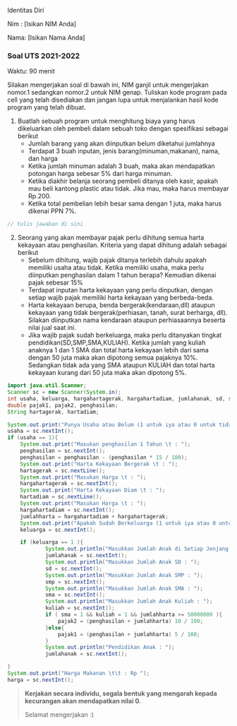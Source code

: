 Identitas Diri

Nim : [Isikan NIM Anda]

Nama: [Isikan Nama Anda]

### Soal UTS 2021-2022
Waktu: 90 menit

Silakan mengerjakan soal di bawah ini, NIM ganjil untuk mengerjakan nomor.1 sedangkan nomor.2 untuk NIM genap. Tuliskan
kode program pada cell yang telah disediakan dan jangan lupa untuk menjalankan hasil kode program yang telah dibuat.

1. Buatlah sebuah program untuk menghitung biaya yang harus dikeluarkan oleh pembeli dalam sebuah toko dengan spesifikasi sebagai berikut
    + Jumlah barang yang akan diinputkan belum diketahui jumlahnya
    + Terdapat 3 buah inputan, jenis barang(minuman,makanan), nama, dan harga
    + Ketika jumlah minuman adalah 3 buah, maka akan mendapatkan potongan harga sebesar 5% dari harga minuman.
    + Ketika diakhir belanja seorang pembeli ditanya oleh kasir, apakah mau beli kantong plastic atau tidak. Jika mau, maka harus membayar Rp.200.
    + Ketika total pembelian lebih besar sama dengan 1 juta, maka harus dikenai PPN 7%.


```Java
// tulis jawaban di sini
```

2.	Seorang yang akan membayar pajak perlu dihitung semua harta kekayaan atau penghasilan. Kriteria yang dapat dihitung adalah sebagai berikut
    + Sebelum dihitung, wajib pajak ditanya terlebih dahulu apakah memiliki usaha atau tidak. Ketika memiliki usaha, maka perlu diinputkan penghasilan dalam 1 tahun berapa? Kemudian dikenai pajak sebesar 15%
    + Terdapat inputan harta kekayaan yang perlu dinputkan, dengan setiap wajib pajak memiliki harta kekayaan yang berbeda-beda.
    + Harta kekayaan berupa, benda bergerak(kendaraan,dll) ataupun kekayaan yang tidak bergerak(perhiasan, tanah, surat berharga, dll). Silakan diinputkan nama kendaraan ataupun perhiasaannya beserta nilai jual saat ini.
    + Jika wajib pajak sudah berkeluarga, maka perlu ditanyakan tingkat pendidikan(SD,SMP,SMA,KULIAH). Ketika jumlah yang kuliah anaknya 1 dan 1 SMA dan total harta kekayaan lebih dari sama dengan 50 juta maka akan dipotong semua pajaknya 10%. Sedangkan tidak ada yang SMA ataupun KULIAH dan total harta kekayaan kurang dari 50 juta maka akan dipotong 5%.


```Java
import java.util.Scanner;
Scanner sc = new Scanner(System.in);
int usaha, keluarga, hargahartagerak, hargahartadiam, jumlahanak, sd, smp, sma, kuliah;
double pajak1, pajak2, penghasilan;
String hartagerak, hartadiam;

System.out.print("Punya Usaha atau Belum (1 untuk iya atau 0 untuk tidak)\t\t : ");
usaha = sc.nextInt();
if (usaha == 1){
    System.out.print("Masukan penghasilan 1 Tahun \t : ");
    penghasilan = sc.nextInt();
    penghasilan = penghasilan - (penghasilan * 15 / 100);
    System.out.print("Harta Kekayaan Bergerak \t : ");
    hartagerak = sc.nextLine();
    System.out.print("Masukan Harga \t : ");
    hargahartagerak = sc.nextInt();
    System.out.print("Harta Kekayaan Diam \t : ");
    hartadiam = sc.nextLine();
    System.out.print("Masukan Harga \t : ");
    hargahartadiam = sc.nextInt();
    jumlahharta = hargahartadiam + hargahartagerak;
    System.out.print("Apakah Sudah Berkeluarga (1 untuk iya atau 0 untuk tidak) \t : ");
    keluarga = sc.nextInt();

    if (keluarga == 1 ){
            System.out.println("Masukkan Jumlah Anak di Setiap Jenjang : ");
            jumlahanak = sc.nextInt();
            System.out.println("Masukkan Jumlah Anak SD : ");
            sd = sc.nextInt();
            System.out.println("Masukkan Jumlah Anak SMP : ");
            smp = sc.nextInt();
            System.out.println("Masukkan Jumlah Anak SMA : ");
            sma = sc.nextInt();
            System.out.println("Masukkan Jumlah Anak Kuliah : ");
            kuliah = sc.nextInt();
            if ( sma = 1 && kuliah = 1 && jumlahharta >= 50000000 ){
                pajak2 = (penghasilan + jumlahharta) 10 / 100;
            }else{
                pajak1 = (penghasilan + jumlahharta) 5 / 100;
            }
            System.out.println("Pendidikan Anak : ");
            jumlahanak = sc.nextInt();

}
System.out.print("Harga Makanan \t\t : Rp ");
harga = sc.nextInt();
```

> **Kerjakan secara individu, segala bentuk yang mengarah kepada kecurangan akan mendapatkan nilai 0.**
>
> Selamat mengerjakan :)


